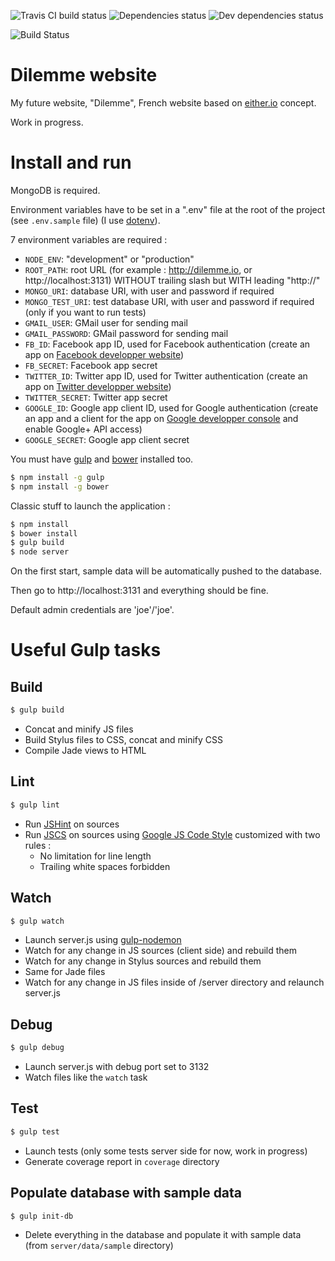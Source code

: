 ![Travis CI build status](https://img.shields.io/travis/BenjaminBini/dilemme.svg)
![Dependencies status](https://david-dm.org/benjaminbini/dilemme.svg)
![Dev dependencies status](https://david-dm.org/benjaminbini/dilemme/dev-status.svg)

![Build Status](https://codeship.com/projects/fe21adf0-1f10-0133-8b98-7a1057e16cf4/status?branch=master) 

# Dilemme website

My future website, "Dilemme", French website based on [either.io](http://either.io) concept.

Work in progress.

# Install and run

MongoDB is required.

Environment variables have to be set in a ".env" file at the root of the project (see `.env.sample` file) (I use [dotenv](https://github.com/motdotla/dotenv)).

7 environment variables are required :
* `NODE_ENV`: "development" or "production"
* `ROOT_PATH`: root URL (for example : http://dilemme.io, or http://localhost:3131) WITHOUT trailing slash but WITH leading "http://"
* `MONGO_URI`: database URI, with user and password if required
* `MONGO_TEST_URI`: test database URI, with user and password if required (only if you want to run tests)
* `GMAIL_USER`: GMail user for sending mail
* `GMAIL_PASSWORD`: GMail password for sending mail
* `FB_ID`: Facebook app ID, used for Facebook authentication (create an app on [Facebook developper website](https://developers.facebook.com/))
* `FB_SECRET`: Facebook app secret
* `TWITTER_ID`: Twitter app ID, used for Twitter authentication (create an app on [Twitter developper website](https://apps.twitter.com/))
* `TWITTER_SECRET`: Twitter app secret
* `GOOGLE_ID`: Google app client ID, used for Google authentication (create an app and a client for the app on [Google developper console](https://console.developers.google.com/) and enable Google+ API access)
* `GOOGLE_SECRET`: Google app client secret

You must have [gulp](http://gulpjs.com/) and [bower](http://bower.io/) installed too.
```sh
$ npm install -g gulp
$ npm install -g bower
```

Classic stuff to launch the application : 

```sh
$ npm install
$ bower install
$ gulp build
$ node server
```
On the first start, sample data will be automatically pushed to the database.

Then go to http://localhost:3131 and everything should be fine.

Default admin credentials are 'joe'/'joe'.

# Useful Gulp tasks

## Build

```sh
$ gulp build
```

* Concat and minify JS files
* Build Stylus files to CSS, concat and minify CSS
* Compile Jade views to HTML

## Lint

```sh
$ gulp lint
```

* Run [JSHint](http://jshint.com/docs/) on sources
* Run [JSCS](http://jscs.info/) on sources using [Google JS Code Style](https://google-styleguide.googlecode.com/svn/trunk/javascriptguide.xml) customized with two rules :
	* No limitation for line length
	* Trailing white spaces forbidden

## Watch

```sh
$ gulp watch
```

* Launch server.js using [gulp-nodemon](https://github.com/JacksonGariety/gulp-nodemon)
* Watch for any change in JS sources (client side) and rebuild them
* Watch for any change in Stylus sources and rebuild them
* Same for Jade files
* Watch for any change in JS files inside of /server directory and relaunch server.js

## Debug

```sh
$ gulp debug
```

* Launch server.js with debug port set to 3132
* Watch files like the `watch` task

## Test

```sh
$ gulp test
```

* Launch tests (only some tests server side for now, work in progress)
* Generate coverage report in `coverage` directory

## Populate database with sample data

```sh
$ gulp init-db
```

* Delete everything in the database and populate it with sample data (from `server/data/sample` directory)